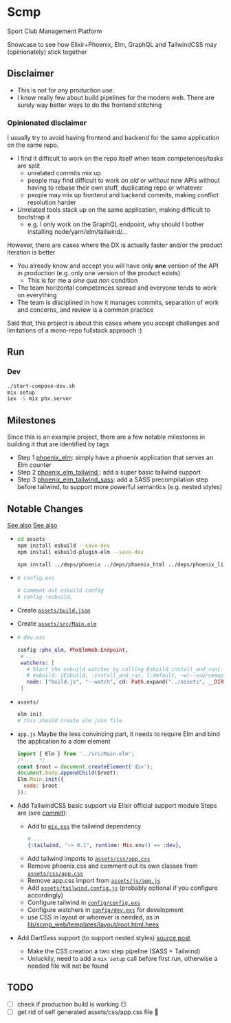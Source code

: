 # Scmp

Sport Club Management Platform

Showcase to see how Elixir+Phoenix, Elm, GraphQL and TailwindCSS may (opinionately) stick together

## Disclaimer

 * This is not for any production use.
 * I know really few about build pipelines for the modern web. There are surely way better ways to do the frontend stitching

### Opinionated disclaimer

I usually try to avoid having frontend and backend for the same application on the same repo.

 * I find it difficult to work on the repo itself when team competences/tasks are split
   * unrelated commits mix up
   * people may find difficult to work _on old_ or _without new_ APIs without having to rebase their own stuff, duplicating repo or whatever
   * people may mix up frontend and backend commits, making conflict resolution harder
 * Unrelated tools stack up on the same application, making difficult to bootstrap it
   * e.g. I only work on the GraphQL endpoint, why should I bother installing node/yarn/elm/tailwind/...

However, there are cases where the DX is actually faster and/or the product iteration is better

 * You already know and accept you will have only __one__ version of the API in production (e.g. only one version of the product exists)
   * This is for me a _sine qua non_ condition
 * The team horizontal competences spread and everyone tends to work on everything
 * The team is disciplined in how it manages commits, separation of work and concerns, and review is a common practice

Said that, this project is about this cases where you accept challenges and limitations of a mono-repo fullstack approach :)

## Run

### Dev

``` bash
./start-compose-dev.sh
mix setup
iex -S mix phx.server
```

## Milestones

Since this is an example project, there are a few notable milestones in building it that are identified by tags

 - Step 1 [phoenix_elm](https://github.com/zoten/phx_elm_tailwind_graphql/releases/tag/phoenix_elm): simply have a phoenix application that serves an Elm counter
 - Step 2 [phoenix_elm_tailwind ](https://github.com/zoten/phx_elm_tailwind_graphql/releases/tag/phoenix_elm_tailwind): add a super basic tailwind support
 - Step 3 [phoenix_elm_tailwind_sass](https://github.com/zoten/phx_elm_tailwind_graphql/releases/tag/phoenix_elm_tailwind_sass ): add a SASS precompilation step before tailwind, to support more powerful semantics (e.g. nested styles)

## Notable Changes

[See also](https://hexdocs.pm/phoenix/asset_management.html#content)
[See also](https://pragmaticstudio.com/tutorials/adding-tailwind-css-to-phoenix)

 - 
    ``` bash
    cd assets
    npm install esbuild --save-dev
    npm install esbuild-plugin-elm --save-dev

    npm install ../deps/phoenix ../deps/phoenix_html ../deps/phoenix_live_view --save
    ```

 -
   ``` elixir
   # config.exs

   # Comment out esbuild config
   # config :esbuild,
   ```
  
 - Create [`assets/build.json`](./assets/build.json)
 - Create [`assets/src/Main.elm`](./assets/src/Main.elm)

 -
   ``` elixir
   # dev.exs

   config :phx_elm, PhxElmWeb.Endpoint,
    # ...
    watchers: [
      # Start the esbuild watcher by calling Esbuild.install_and_run(:default, args)
      # esbuild: {Esbuild, :install_and_run, [:default, ~w(--sourcemap=inline --watch)]}
      node: ["build.js", "--watch", cd: Path.expand("../assets", __DIR__)]
    ]
   ```
  
  - `assets/`
    ``` bash
    elm init
    # this should create elm.json file
    ```

  - `app.js`
    Maybe the less convincing part, it needs to require Elm and bind the application
    to a dom element

    ``` javascript
    import { Elm } from '../src/Main.elm';
    /* ... */
    const $root = document.createElement('div');
    document.body.appendChild($root);
    Elm.Main.init({
      node: $root
    });

    ```

  - Add TailwindCSS basic support via Elixir official support module
    Steps are (see [commit](https://github.com/zoten/phx_elm_tailwind_graphql/commit/a1c01d1cee61e75c4662b4ac1065f1d92bdc4af0)):
    - Add to [`mix.exs`](./mix.exs) the tailwind dependency
      ``` elixir
      # ...
      {:tailwind, "~> 0.1", runtime: Mix.env() == :dev},
      ```
    - Add tailwind imports to [`assets/css/app.css`](./assets/css/app.css)
    - Remove phoenix.css and comment out its own classes from [`assets/css/app.css`](./assets/css/app.css)
    - Remove app.css import from [`assets/js/app.js`](./assets/js/app.js)
    - Add [`assets/tailwind.config.js`](./assets/tailwind.config.js) (probably optional if you configure accordingly)
    - Configure tailwind in [`config/config.exs`](./config/config.exs)
    - Configure watchers in [`config/dev.exs`](./config/dev.exs) for development
    - use CSS in layout or wherever is needed, as in [lib/scmp_web/templates/layout/root.html.heex](lib/scmp_web/templates/layout/root.html.heex)
  
  - Add DartSass support (to support nested styles) [source post](https://pragmaticstudio.com/tutorials/adding-tailwind-css-to-phoenix)
    - Make the CSS creation a two step pipeline (SASS + Tailwind)
    - Unluckily, need to add a `mix setup` call before first run, otherwise a needed file will not be found

## TODO

 - [ ] check if production build is working 😶
 - [ ] get rid of self generated assets/css/app.css file 🤨
